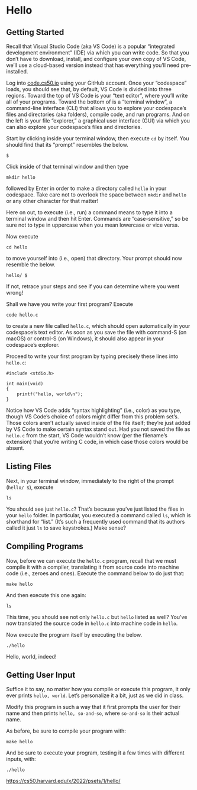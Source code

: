 # Hello
## Getting Started

Recall that Visual Studio Code (aka VS Code) is a popular “integrated development environment” (IDE) via which you can write code. So that you don’t have to download, install, and configure your own copy of VS Code, we’ll use a cloud-based version instead that has everything you’ll need pre-installed.

Log into [code.cs50.io](https://code.cs50.io/) using your GitHub account. Once your “codespace” loads, you should see that, by default, VS Code is divided into three regions. Toward the top of VS Code is your “text editor”, where you’ll write all of your programs. Toward the bottom of is a “terminal window”, a command-line interface (CLI) that allows you to explore your codespace’s files and directories (aka folders), compile code, and run programs. And on the left is your file “explorer,” a graphical user interface (GUI) via which you can also explore your codespace’s files and directories.

Start by clicking inside your terminal window, then execute `cd` by itself. You should find that its “prompt” resembles the below.

```
$
```

Click inside of that terminal window and then type

```
mkdir hello
```

followed by Enter in order to make a directory called `hello` in your codespace. Take care not to overlook the space between `mkdir` and `hello` or any other character for that matter!

Here on out, to execute (i.e., run) a command means to type it into a terminal window and then hit Enter. Commands are “case-sensitive,” so be sure not to type in uppercase when you mean lowercase or vice versa.

Now execute

```
cd hello
```

to move yourself into (i.e., open) that directory. Your prompt should now resemble the below.

```
hello/ $
```

If not, retrace your steps and see if you can determine where you went wrong!

Shall we have you write your first program? Execute

```
code hello.c
```

to create a new file called `hello.c`, which should open automatically in your codespace’s text editor. As soon as you save the file with command-S (on macOS) or control-S (on Windows), it should also appear in your codespace’s explorer.

Proceed to write your first program by typing precisely these lines into `hello.c`:

```
#include <stdio.h>

int main(void)
{
    printf("hello, world\n");
}
```

Notice how VS Code adds “syntax highlighting” (i.e., color) as you type, though VS Code’s choice of colors might differ from this problem set’s. Those colors aren’t actually saved inside of the file itself; they’re just added by VS Code to make certain syntax stand out. Had you not saved the file as `hello.c` from the start, VS Code wouldn’t know (per the filename’s extension) that you’re writing C code, in which case those colors would be absent.

## Listing Files

Next, in your terminal window, immediately to the right of the prompt (`hello/ $`), execute

```
ls
```

You should see just `hello.c`? That’s because you’ve just listed the files in your `hello` folder. In particular, you executed a command called `ls`, which is shorthand for “list.” (It’s such a frequently used command that its authors called it just `ls` to save keystrokes.) Make sense?

## Compiling Programs

Now, before we can execute the `hello.c` program, recall that we must compile it with a compiler, translating it from source code into machine code (i.e., zeroes and ones). Execute the command below to do just that:

```
make hello
```

And then execute this one again:

```
ls
```

This time, you should see not only `hello.c` but `hello` listed as well? You’ve now translated the source code in `hello.c` into machine code in `hello`.

Now execute the program itself by executing the below.

```
./hello
```

Hello, world, indeed!

## Getting User Input

Suffice it to say, no matter how you compile or execute this program, it only ever prints `hello, world`. Let’s personalize it a bit, just as we did in class.

Modify this program in such a way that it first prompts the user for their name and then prints `hello, so-and-so`, where `so-and-so` is their actual name.

As before, be sure to compile your program with:

```
make hello
```

And be sure to execute your program, testing it a few times with different inputs, with:

```
./hello
```

https://cs50.harvard.edu/x/2022/psets/1/hello/
